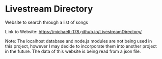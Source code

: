 # Livestream Directory
Website to search through a list of songs

Link to Website: https://michaelt-178.github.io/LivestreamDirectory/

Note: The localhost database and node.js modules are not being used in this project, however I may decide to incorporate them into another project in the future. The data of this website is being read from a json file.